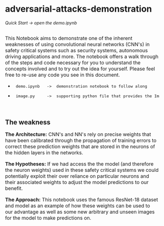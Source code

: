 # adversarial-attacks-demonstration

###### Quick Start -> open the demo.ipynb
<font size="3">
This Notebook aims to demonstrate one of the inherent weaknesses of using convolutional neural networks (CNN's) in safety critical systems such as security systems, autonomous driving applications and more. The notebook offers a walk through of the steps and code necessary for you to understand the concepts involved and to try out the idea for yourself. Please feel free to re-use any code you see in this document.

* <pre> demo.ipynb   ->  demonstration notebook to follow along</pre> 
* <pre> image.py     ->  supporting python file that provides the Image class and additional functionality I created</pre> 
</br>
</font>



## The weakness
<font size="3">**The Architecture:**
CNN's and NN's rely on precise weights that have been calibrated through the propagation of training errors to correct these prediction weights that are stored in the neurons of the hidden layers in the networks.</font>
</br></br>
<font size="3">**The Hypotheses:**
If we had access the the model (and therefore the neuron weights) used in these safety critical systems we could potentially exploit their over reliance on particular neurons and their associated weights to adjust the model predictions to our benefit.</font>
</br></br>
<font size="3">**The Approach:**
This notebook uses the famous ResNet-18 dataset and model as an example of how these weights can be used to our advantage as well as some new arbitrary and unseen images for the model to make predictions on.</font>


